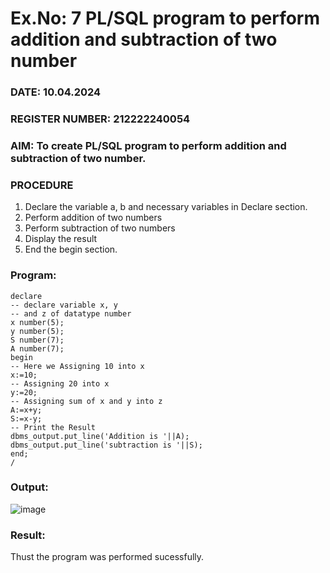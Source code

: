 # Ex.No: 7 PL/SQL program to perform addition and subtraction of two number 
### DATE: 10.04.2024
### REGISTER NUMBER: 212222240054
### AIM: To create PL/SQL program to perform addition and subtraction of two number.
### PROCEDURE
1. Declare the variable a, b and necessary variables in Declare section.
2. Perform addition of two numbers
3. Perform subtraction of two numbers 
4. Display the result 
5. End the begin section.
### Program:
```
declare
-- declare variable x, y 
-- and z of datatype number
x number(5);             
y number(5);            
S number(7); 
A number(7); 
begin
-- Here we Assigning 10 into x
x:=10;                 
-- Assigning 20 into x
y:=20;                 
-- Assigning sum of x and y into z
A:=x+y;                 
S:=x-y;
-- Print the Result
dbms_output.put_line('Addition is '||A); 
dbms_output.put_line('subtraction is '||S); 
end; 
/                       
```
### Output:
![image](https://github.com/UmaRani-Github/DBMS_NEW_EVEN23-24/assets/144427076/84a57942-2877-4d2d-9a80-42b0c6ba8916)
### Result:
Thust the program was performed sucessfully.
